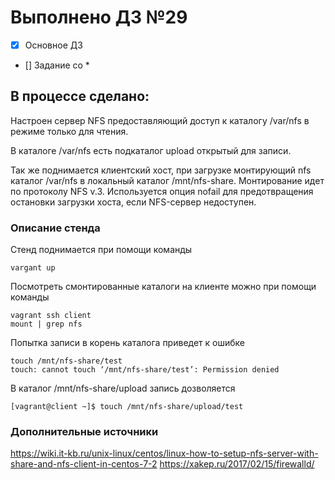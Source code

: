 # Выполнено ДЗ №29

 - [x] Основное ДЗ
 - [] Задание со *

## В процессе сделано:

Настроен сервер NFS предоставляющий доступ к каталогу /var/nfs в режиме только для чтения.

В каталоге /var/nfs есть подкаталог upload открытый для записи.

Так же поднимается клиентский хост, при загрузке монтирующий nfs каталог /var/nfs в локальный каталог /mnt/nfs-share. Монтирование идет по протоколу NFS v.3. Используется опция nofail для предотвращения остановки загрузки хоста, если NFS-сервер недоступен.

### Описание стенда

Стенд поднимается при помощи команды 

```
vargant up
```

Посмотреть смонтированные каталоги на клиенте можно при помощи команды
```
vagrant ssh client
mount | grep nfs
```

Попытка записи в корень каталога приведет к ошибке
```
touch /mnt/nfs-share/test
touch: cannot touch ‘/mnt/nfs-share/test’: Permission denied
```

В каталог /mnt/nfs-share/upload запись дозволяется
```
[vagrant@client ~]$ touch /mnt/nfs-share/upload/test
```

### Дополнительные источники

https://wiki.it-kb.ru/unix-linux/centos/linux-how-to-setup-nfs-server-with-share-and-nfs-client-in-centos-7-2
https://xakep.ru/2017/02/15/firewalld/
